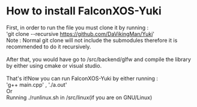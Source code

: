 # How to install FalconXOS-Yuki

First, in order to run the file you must clone it by running : 
<br>
'git clone --recursive https://github.com/DaVikingMan/Yuki'
<br>
Note : Normal git clone will not include the submodules therefore it is recommended to do it recursively.
<br>
<br>
After that, you would have go to /src/backend/glfw and compile the library by either using cmake or visual studio.
<br>
<br>
That's it!Now you can run FalconXOS-Yuki by either running :
<br>
'g++ main.cpp' , './a.out'
<br>
Or
<br>
Running ./runlinux.sh in /src/linux(if you are on GNU/Linux)

